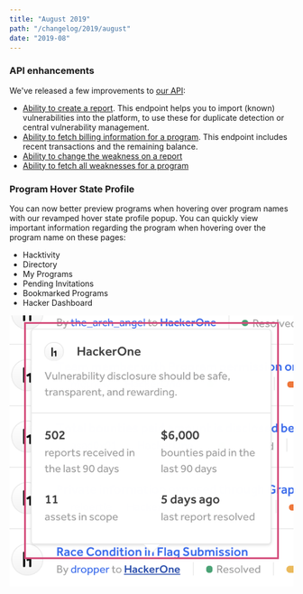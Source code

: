 ```yaml
---
title: "August 2019"
path: "/changelog/2019/august"
date: "2019-08"
---
```


### API enhancements

We've released a few improvements to [our API](https://api.hackerone.com/docs/v1):
* [Ability to create a report](https://api.hackerone.com/docs/v1#/reports/create). This endpoint helps you to import (known) vulnerabilities into the platform, to use these for duplicate detection or central vulnerability management. 
* [Ability to fetch billing information for a program](). This endpoint includes recent transactions and the remaining balance.
* [Ability to change the weakness on a report]()
* [Ability to fetch all weaknesses for a program](https://api.hackerone.com/docs/v1#/programs/weaknesses/index)

### Program Hover State Profile

You can now better preview programs when hovering over program names with our revamped hover state profile popup. You can quickly view important information regarding the program when hovering over the program name on these pages:

* Hacktivity
* Directory
* My Programs
* Pending Invitations
* Bookmarked Programs
* Hacker Dashboard

![program hover state popup](./images/aug_2019_program_hover_state.png)
